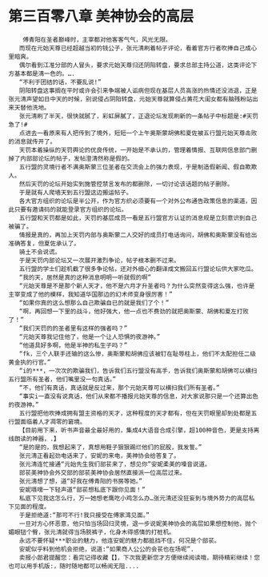 # 第三百零八章 美神协会的高层
        傅青阳在圣者巅峰时，主宰都对他客客气气，风光无限。
       而现在元始天尊已经超越当初的钱公子，张元清刷着帖子评论，看着官方行者吹捧自己成心里暗爽。
       偶尔看到江准分部的人冒头，要求元始天尊归还阴阳转盘，要求总部主持公道，这类评论下方基本都是清一色的。….
       “不利于团结的话，不要乱说!”
       阴阳转盘这事搁在平时或许会引来争端被人诟病但现在基层人员高涨的热情还没消退，正是张元清声望如日中天的时候，别说侵占阴阳转盘，元始天尊就算侵占黄花大闺女都有脑残粉站出来天替他洗地。
       张元清刷了半天，很快就腻了，彩虹屏膩了，正退论坛发现刷新的一条帖子中标题是:#天罚急了!#
       点进去一看原来有人把传到了境外，短短一个上午奥斯蒙胡佛和夏佐被五行盟元始天尊击败的消息就传开了。
       天罚本着操纵的天罚舆论的优良传统，一开始是不承认的，管理着情报、互联网信息部门删掉了内部部论坛的帖子，发帖澄清然称是假的。
       五行盟的灵境行者不满奥斯蒙三位圣者在交流会上的强力表现，于是制造假新闻、假自欺欺人。
       然后天罚的论坛开始实到施管控禁言发布的都删除，一切讨论该话题的帖子删除。
       于是就有人爬墙天到五行盟这边搬运帖子。
       各大官方组织的论坛是半公开，作为官方织必须要有一个对外公布通告政策信息的渠道，因此只要有邀请码的就能登录官方组织的论坛。
       五行盟和天罚都是如此，天罚的基层成员一看是五行盟官方认证的消息规是立刻意识到自己被骗了。
       情报是真的，再加上天罚内部与奥斯蒙二人交好的成员打电话询问，胡佛和奥斯蒙没有给出准确答复，但夏佐承认了。
       骑土不会说谎。
       于是天罚内部论坛又一次展开激烈争论，帖子根本删不过来。
       五行盟的学士们趁机截了很多争论帖，还对外细心的翻译成文搬回五行盟论坛供大家吃瓜。
       “我的天，居然是真的这种消息明明一听就假的啊”
       “元始天尊是不是那个新人天才，他不是六月才升圣者吗？为什么突然变得这么强，也许是主宰变成了他的模样，我知道华国那边的幻术师变身很厉害！”
       “如果你真的这么想那么自己欺骗自已的就是我们了个！”
       “啊，再回想一下里的战斗，他好强大，他一点也不费劲的就把奥斯蒙、胡佛和夏左打败了！”
       “我们天罚的的圣者里有这样的强者吗？”
       “元始天尊我记住他了，他是一个让人恐惧的夜游神。”
       “他道具好多啊，他是半神的私生子吗？”
       “fk，三个人联手还输的这么惨，奥斯蒙和胡佛应该被钉在耻辱柱上，他们不太配担任二级黄金执的行官。”
       “i的***，一次次的欺骗我们，告诉我们五行盟没有高手，告诉我们奥斯蒙和胡佛可以横扫五行盟所有圣者，他们嘴里没一句真话。”
       “不，他们有真话，真话就是反过来，那个元始天尊可以横扫我们所有圣者。”
       “事实i一直没有说真话，他们从来都不播报元始天尊的信息，对大家说那只是一个还算出色的夜游神。”
       五行盟把他吹捧成拥有盟主资格的天才，这种程度的天才都有，但在天罚眼里却到处都是五行盟面临着人才凋零的窘境。
       【目前用下来，听书声音最全最好用的，集成4大语音合成引擎，超100种音色，更是支持离线朗读的神器，.】
       “是的是的，我想起来了，真想用鞋子狠狠踢烂他们的屁股，我发誓。”
       张元清正看起劲电话来了，安妮的来电，美神协会给答复了。
       张元清连忙接通“元始先生我们部苌来了，想见你”安妮柔美的嗓音说道。
       部苌美神协会外交部的部苌美神协会居然直接派一位高层过来。
       张元清想了想，道“好我在傅青阳的书房等她。”
       安妮嗫嚅一下轻声道“部苌想私底下跟你见面！”
       私底下见我这怎么行，万一她想老鹰吃小鸡怎么办…张元清还没狂妄到与境外势力的高层私下见面的程度。
       于是拒绝道:“那可不行!我只接受在傅家湾见面。”
       一旦对方心怀恶意，他只怕当场回归灵境，退一步说妮美神协会的高层如果想控制他，抛个媚眼钮个臀，张元清就得当场脱裤子，化身木得感情的打桩机。
       永远不要怀疑***职业的魅力，他连安妮的魅力都抵挡不住，何况是个部苌。
       安妮似乎料到他机会拒绝，说道:“如果商人公公的会苌也在场呢”.
       卖报小郎君提醒您：看完记得收藏【】，下次我更新您才方便继续阅读哦，期待精彩继续！您也可以用手机版:，随时随地都可以畅阅无阻....